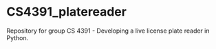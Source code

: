 # CS4391_platereader
 Repository for group CS 4391 - Developing a live license plate reader in Python.
